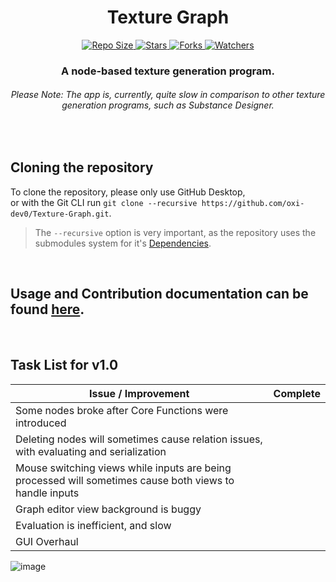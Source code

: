 <h1 align="center"> Texture Graph </h2>
<p align="center">
    <a href="#">
        <img src="https://img.shields.io/github/repo-size/oxi-dev0/Texture-Graph" alt="Repo Size">
    </a>
    <a href="#">
        <img src="https://img.shields.io/github/stars/oxi-dev0/Texture-Graph" alt="Stars">
    </a>
    <a href="#">
        <img src="https://img.shields.io/github/forks/oxi-dev0/Texture-Graph" alt="Forks">
    </a>
    <a href="#">
        <img src="https://img.shields.io/github/watchers/oxi-dev0/Texture-Graph" alt="Watchers">
    </a>
</p>

<h3 align="center"> A node-based texture generation program. </h3>
<h6 align="center"> Please Note: The app is, currently, quite slow in comparison to other texture generation programs, such as Substance Designer. </h6>
<br>

## Cloning the repository
To clone the repository, please only use GitHub Desktop,  
or with the Git CLI run `git clone --recursive https://github.com/oxi-dev0/Texture-Graph.git`.  
> The `--recursive` option is very important, as the repository uses the submodules system for it's [Dependencies](https://github.com/oxi-dev0/Texture-Graph/wiki/Dependencies).

<br>

## Usage and Contribution documentation can be found [here](https://github.com/oxi-dev0/Texture-Graph/wiki).

<br>

## Task List for v1.0
| Issue / Improvement | Complete |
| --- | --- |
| Some nodes broke after Core Functions were introduced | |
| Deleting nodes will sometimes cause relation issues, with evaluating and serialization | |
| Mouse switching views while inputs are being processed will sometimes cause both views to handle inputs | |
| Graph editor view background is buggy | |
| Evaluation is inefficient, and slow | |
| GUI Overhaul | |

![image](https://user-images.githubusercontent.com/33568643/174427714-5e855101-8380-416b-b326-6bdef5ac5434.png)
